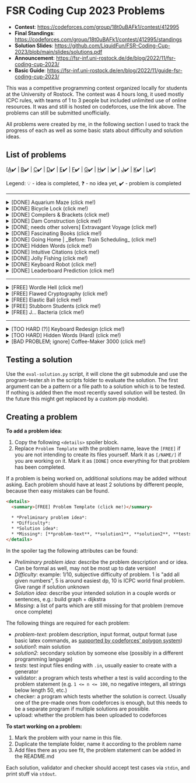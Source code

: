 # FSR Coding Cup 2023 Problems

* **Contest**: https://codeforces.com/group/18t0uBAFk1/contest/412995
* **Final Standings**: https://codeforces.com/group/18t0uBAFk1/contest/412995/standings
* **Solution Slides**: https://github.com/LiquidFun/FSR-Coding-Cup-2023/blob/main/slides/solutions.pdf
* **Announcement**: https://fsr-inf.uni-rostock.de/de/blog/2022/11/fsr-coding-cup-2023/
* **Basic Guide**: https://fsr-inf.uni-rostock.de/en/blog/2022/11/guide-fsr-coding-cup-2023/

This was a competitive programming contest organized locally for students at the University of Rostock. 
The contest was 4 hours long, it used mostly ICPC rules, with teams of 1 to 3 people but included unlimited use of online resources.
It was and still is hosted on codeforces, use the link above. The problems can still be submitted unofficially. 

All problems were created by me, in the following section I used to track the progress of each as well as some basic stats about difficulty and solution ideas.

## List of problems

[[A](https://codeforces.com/group/18t0uBAFk1/contest/412995/problem/A)✔️ | [B](https://codeforces.com/group/18t0uBAFk1/contest/412995/problem/B)✔️ | [C](https://codeforces.com/group/18t0uBAFk1/contest/412995/problem/C)✔️ | [D](https://codeforces.com/group/18t0uBAFk1/contest/412995/problem/D)✔️ | [E](https://codeforces.com/group/18t0uBAFk1/contest/412995/problem/E)✔️ | [F](https://codeforces.com/group/18t0uBAFk1/contest/412995/problem/F)✔️ | [G](https://codeforces.com/group/18t0uBAFk1/contest/412995/problem/G)✔️ | [H](https://codeforces.com/group/18t0uBAFk1/contest/412995/problem/H)✔️ | [I](https://codeforces.com/group/18t0uBAFk1/contest/412995/problem/I)✔️ | [J](https://codeforces.com/group/18t0uBAFk1/contest/412995/problem/J)✔️ | [K](https://codeforces.com/group/18t0uBAFk1/contest/412995/problem/K)✔️ | [L](https://codeforces.com/group/18t0uBAFk1/contest/412995/problem/L)✔️]

Legend: 💡 - idea is completed, ❓ - no idea yet, ✔️ - problem is completed

---

<details> 
  <summary>[DONE] Aquarium Maze (click me!)</summary>

  * *Preliminary problem idea*: you are given a 2D matrix of # and . (an aquarium). How much water fits inside of it? (Water does not flow up into airpockets)
  * *Difficulty*: 2-3/10
  * *Solution idea*: dfs or bfs
  * *Missing*: [(improve)**, **solution-slide**]
  * *Variation*: given a maze as a 2D matrix of # and . print the length of the shortest path.
</details>

<details> 
  <summary>[DONE] Bicycle Lock (click me!)</summary>

  * *Preliminary problem idea*: your gloves are too thick for the bicycle lock. Can only turn 2 dials at once, 2-100 numbers from 0 to 9 on lock. How many steps to turn to correct solution (if possible) given start position and correct position.
  * *Difficulty*: 2/10
  * *Solution idea*: greedy, start at left and check whether rightmost digit is correct
  * *Missing*: [**solution2**, **image of gloves + lock**, **solution-slide**]
</details>

<details> 
  <summary>[DONE] Compilers & Brackets (click me!)</summary>

  * *Preliminary problem idea*: You just completed the lecture on how to create compilers, and now that you are an expert at it you want to test your skills. You decide to create your own programming language. First steps first, however, so you decide the most important thing is brackets, and lots of them. You want to write a parser which tells you whether a list of open and closed brackets is valid. Print "valid" or "invalid"
  * *Difficulty*: 2-3/10
  * *Solution idea*: track sum of open/closed brackets, if negative: print invalid
  * *Missing*: [**solution2**, **solution-slide**]
</details>

<details> 
  <summary>[DONE] Dam Construction (click me!)</summary>

  * *Preliminary problem idea*: you have a limited number of 3 types of lego bricks, 1, 2 and 4 wide. What is the highest wall of width w you can build?
  * *Difficulty*: 3/10
  * *Solution idea*: greedy
  * *Missing*: [**solution2**, **solution-slide**]
</details>


<details> 
  <summary>[DONE; needs other solvers] Extravagant Voyage (click me!)</summary>

  * *Preliminary problem idea*: You are travelling home as part of going home, you are bringing n items of value x and volume v, your luggage only fits L litres of volume though. What is the maximum sentimental value you can bring?
  * *Difficulty*:
  * *Solution idea*: knapsack
  * *Missing*: [**problem-text**, **solution1**, **solution2**, **tests**, **validator**, **checker**, **upload**, **solution-slide**]
</details>

<details> 
  <summary>[DONE] Fascinating Books (click me!)</summary>

  * *Preliminary problem idea*: You wonder around the library looking for the best book on visual basic, but you see so many books that any book title you read starts to lose its meaning. You just see letters, and you start to wonder. Do these books on this shelf contain each letter of the english alphabet at least once? Print "yes" or "no"
  * *Difficulty*: 1/10
  * *Solution idea*:
  * *Missing*: [**solution-slide**, **image-in-library**]
</details>


<details> 
  <summary>[DONE] Going Home | _Before: Train Scheduling_ (click me!)</summary>

  * *Preliminary problem idea*: you are in Rostock, but tomorrow you want to be at home! So you decide to go with deutsche bahn, however you see that their planning system is not working. So you take the matters in your own hands. You take all routes in the system and create your own timetable and routing. Of course the deutsche bahn trains may have some delay. Given the routes for the day and the maximum delay for each train, print the earliest possible time for arrival, and the latest possible time
  * *Difficulty*: 5/10
  * *Solution idea*: make graph, traverse with dijkstra
  * *Missing*: [**solution2**, **solution-slide**]
</details>

<details> 
  <summary>[DONE] Hidden Words (click me!)</summary>

  * *Preliminary problem idea*: Given a list of words, construct a string of minimal length which contains each given word. Much easier variation: words have to appear in order. A bit harder: words appear in order, but may be shifted.
  * *Difficulty*: 2/10
  * *Solution idea*:
  * *Missing*: [**solution2**, **solution-slide**]
</details>


<details> 
  <summary>[DONE] Intuitive Citations (click me!)</summary>

  * *Preliminary problem idea*: Random authors, print first author alphabetically + et al
  * *Difficulty*: 1/10
  * *Solution idea*: sort
  * *Missing*: [**solution2**, **solution-slide**]
</details>

<details> 
  <summary>[DONE] Jolly Fishing (click me!)</summary>

  * *Preliminary problem idea*: fishes grow by x percent everyday, fishers fish y percent everyday, you can permit them to fish on any day of the year, what is the maximum number of Megafishes you can allow to fish without overfishing?
  * *Difficulty*: 2/10
  * *Solution idea*: greedy-ish
  * *Missing*: [**solution2**, **solution-slide**]
</details>


<details> 
  <summary>[DONE] Keyboard Robot (click me!)</summary>

  * *Preliminary problem idea*: you are given a 6x6 keyboard layout and a list of words. You are building a robot with 2 separately movable fingers which can type letters on that keyboard. The fingers can only move along the grid, not diagonally, but they can move at the same time. Each movement costs 1 second, what is the minimal number seconds required to type all words correctly?
  * *Difficulty*: 6/10
  * *Solution idea*: shortest path? dp?
  * *Missing*: [**solution2**, **solution-slide**]
</details>

<details> 
  <summary>[DONE] Leaderboard Prediction (click me!)</summary>

  * *Preliminary problem idea*: You are a crazy good competitive programmer, you have read all 8 problems, you have 3 hours and 50 minutes of the contest remaining, and now you know how long each problem will take you in minutes. Print how many problems you will be able to solve in 3:50 and what the time penalty will be for those solved problems.
  * *Difficulty*: 1/10
  * *Solution idea*:
  * *Missing*: [**solution2**, **solution-slide**]
</details>


---


<details> 
  <summary>[FREE] Wordle Hell (click me!)</summary>

  * *Preliminary problem idea*: While again not paying attention in the lecture, you are playing wordle on your phone. You see that you only have 4 guesses left. You wonder what is the best way to test as many letters as possible. Given a list of 5-letter words (may not be valid wordle words), find 4 words which maximize the number of distinct letters across them.
  * *Difficulty*: 3-6/10
  * *Solution idea*: 
  * *Missing*: [**problem-text**, **solution1**, **solution2**, **tests**, **validator**, **checker**, **upload**, **solution-slide**]
</details>


<details> 
  <summary>[FREE] Flawed Cryptography (click me!)</summary>

  * *Preliminary problem idea*: You are a pretty good white-hat-hacker and so you have found a backdoor on a website. Its security is at least not entirely terrible, you have gotten only the access to test the hashing algorithm of the website. You try it out, to see whether its SHA256 or something similar, but to your surprise you see that it seems to be neither, in fact it looks very short and not very good. For "password" you got "??e?b???" Immediately, you try a couple of other words
  * *Difficulty*: 1-3/10
  * *Solution idea*: leave "0-9a-f" as is in the original, calculate ascii index of rest of chars, take mod 16, index of "0-9a-f" list. Harder: + shift entire string by 3
  * *Missing*: [**problem-text**, **solution1**, **solution2**, **tests**, **validator**, **checker**, **upload**, **solution-slide**]
</details>

<details> 
  <summary>[FREE] Elastic Ball (click me!)</summary>

  * *Preliminary problem idea*: you are given a n x m grid of `.`, `O` or `#` characters, you are to compute the trajectory of a ball such that it hits the target `O`s. Print the trajectory, the ball bounces in a parabola
  * *Difficulty*: 3-4/10
  * *Solution idea*: bruteforce various throwing strengths
  * *Missing*: [**problem-text**, **solution1**, **solution2**, **tests**, **validator**, **checker**, **upload**, **solution-slide**]
</details>


<details> 
  <summary>[FREE] Stubborn Students (click me!)</summary>

  * *Preliminary problem idea*: you are to manage a n x m room full of seats for students, you expect near full occupancy so you decide in order to make the seating smoother to create an algorithm for automatic seating. Each row can only be accessed from one side. You are given a list of n students, and which time slots they have lectures (each student will only be in the room during those time slots.) Students are stubborn though, once seated they will not leave their place until they don't have a time slot in that room. Print a seating which minimizes the number of times a student has to stand up in order to allow another student through.
  * *Difficulty*: 5-7/10
  * *Solution idea*: dp?
  * *Missing*: [**problem-text**, **solution1**, **solution2**, **tests**, **validator**, **checker**, **upload**, **solution-slide**]
</details>


<details> 
  <summary>[FREE] J... Bacteria (click me!)</summary>

  * *Preliminary problem idea*: a colony of bacteria doubles every n minutes, at hour x the petri dish was full, when was the petri dish half full? 
  * *Difficulty*: 1/10
  * *Solution idea*: too easy
  * *Missing*: [**problem-text**, **solution1**, **solution2**, **tests**, **validator**, **checker**, **upload**, **solution-slide**]
</details>


---


<details> 
  <summary>[TOO HARD (?)] Keyboard Redesign (click me!)</summary>

  * *Preliminary problem idea*: You have decided to redesign the keyboard. Given a list of words, create an optimal keyboard on a integer grid, such that the distances between letters is minimized when typing the given words."Easier" alternative: 1x26 row of numbers, still really hard, no idea how to solve?
  * *Difficulty*: 6-10/10
  * *Solution idea*:
  * *Missing*: [**problem-text**, **solution1**, **solution2**, **tests**, **validator**, **checker**, **upload**, **solution-slide**]
</details>


<details> 
  <summary>[TOO HARD] Hidden Words (Hard) (click me!)</summary>

  * *Preliminary problem idea*: Construct a n x n grid of letters.  You are given m words, each word should occur exactly once in that grid either horizontally or vertically. 
  * *Difficulty*: 6-10/10
  * *Solution idea*:
  * *Missing*: [**problem-text**, **solution1**, **solution2**, **tests**, **validator**, **checker**, **upload**, **solution-slide**]
</details>

<details> 
  <summary>[BAD PROBLEM; ignore] Coffee-Maker 3000 (click me!)</summary>

  * *Preliminary problem idea*: Tomorrow is the last submission day for your seminar paper, you have written exactly 0 words so far. It is time to work you say, it will be a long day. You prepare your custom self-built coffee machine for the next t hours. You have enough coffee for x coffee cups in that time. Each time it brews a coffee you drink it immediately and you gain a boost to your productivity for m minutes. Drinking multiple coffee cups in the same time is not as effective, it follows the formula sqrt(x), where x is the number of boosts active during that timeframe. Each minute you write n words, what is the maximum number of words you can write if you optimize the coffee machine?
  * *Difficulty*: 
  * *Solution idea*:
  * *Missing*: [**problem-text**, **solution1**, **solution2**, **tests**, **validator**, **checker**, **upload**, **solution-slide**]
</details>



## Testing a solution

Use the `eval-solution.py` script, it will clone the git submodule and use the program-tester.sh in the scripts folder to evaluate the solution. The first argument can be a pattern or a file path to a solution which is to be tested. If nothing is added then the most recently saved solution will be tested. (In the future this might get replaced by a custom pip module).

## Creating a problem


**To add a problem idea**: 

1. Copy the following `<details>` spoiler block. 
2. Replace `Problem Template` with the problem name, leave the `[FREE]` if you are not intending to create its files yourself. Mark it as `[/NAME/]` if you are working on it. Mark it as `[DONE]` once everything for that problem has been completed.

If a problem is being worked on, additional solutions may be added without asking. Each problem should have at least 2 solutions by different people, because then easy mistakes can be found.

```html
<details> 
  <summary>[FREE] Problem Template (click me!)</summary>

  * *Preliminary problem idea*: 
  * *Difficulty*: 
  * *Solution idea*:
  * *Missing*: [**problem-text**, **solution1**, **solution2**, **tests**, **validator**, **checker**, **upload**, **solution-slide**]
</details>
```

In the spoiler tag the following attributes can be found:

* *Preliminary problem idea*: describe the problem description and or idea. Can be formal as well, may not be most up to date version!
* *Difficulty*: example: 1/10, subjective difficulty of problem. 1 is "add all given numbers", 5 is around easiest dp, 10 is ICPC world final problem. Give range if solution unknown
* *Solution idea*: describe your intended solution in a couple words or sentences, e.g.: build graph + dijkstra
* *Missing*: a list of parts which are still missing for that problem (remove once complete)

The following things are required for each problem:

* _problem-text_: problem description, input format, output format (use basic latex commands, as [supported by codeforces' polygon system](https://polygon.codeforces.com/docs/statements-tex-manual?ccid=0024b28061a8a61a73208fdecd433e9e&session=6ac53d17b6402d9f6a2692326b91989a06fa6000))
* _solution1_: main solution 
* _solution2_: secondary solution by someone else (possibly in a different programming language)
* _tests_: test input files ending with `.in`, usually easier to create with a generator
* validator: a program which tests whether a test is valid according to the problem statement (e.g. `1 <= n <= 100`, no negative integers, all strings below length 50, etc.)
* checker: a program which tests whether the solution is correct. Usually one of the pre-made ones from codeforces is enough, but this needs to be a separate program if multiple solutions are possible.
* upload: whether the problem has been uploaded to codeforces


**To start working on a problem:**

1. Mark the problem with your name in this file.
2. Duplicate the template folder, name it according to the problem name
3. Add files there as you see fit, the problem statement can be added in the README.md

Each solution, validator and checker should accept test cases via `stdin`, and print stuff via `stdout`. 

